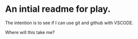 # An intial readme for play.

The intention is to see if I can use git and github with VSCODE.


Where will this take me?
